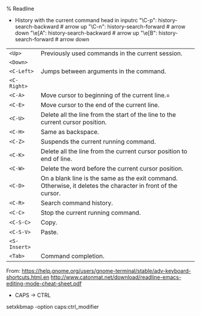 % Readline


* History with the current command head
in inputrc
"\C-p": history-search-backward            # arrow up
"\C-n": history-search-forward             # arrow down
"\e[A": history-search-backward            # arrow up
"\e[B": history-search-forward             # arrow down

|              |                                                                                                              |
| ---          | -------------------------------------------------                                                            |
| `<Up>`       | Previously used commands in the current session.                                                             |
| `<Down>`     |                                                                                                              |
| `<C-Left>`   | Jumps between arguments in the command.                                                                      |
| `<C-Right>`  |                                                                                                              |
| `<C-A>`      | Move cursor to beginning of the current line.=                                                               |
| `<C-E>`      | Move cursor to the end of the current line.                                                                  |
| `<C-U>`      | Delete all the line from the start of the line to the current cursor position.                               |
| `<C-H>`      | Same as backspace.                                                                                           |
| `<C-Z>`      | Suspends the current running command.                                                                        |
| `<C-K>`      | Delete all the line from the current cursor position to end of line.                                         |
| `<C-W>`      | Delete the word before the current cursor position.                                                          |
| `<C-D>`      | On a blank line is the same as the exit command. Otherwise, it deletes the character in front of the cursor. |
| `<C-R>`      | Search command history.                                                                                      |
| `<C-C>`      | Stop the current running command.                                                                            |
| `<C-S-C>`    | Copy.                                                                                                        |
| `<C-S-V>`    | Paste.                                                                                                       |
| `<S-Insert>` |                                                                                                              |
| `<Tab>`      | Command completion.                                                                                          |

From:
https://help.gnome.org/users/gnome-terminal/stable/adv-keyboard-shortcuts.html.en
http://www.catonmat.net/download/readline-emacs-editing-mode-cheat-sheet.pdf



*   CAPS -> CTRL

setxkbmap -option caps:ctrl_modifier



